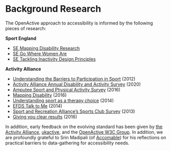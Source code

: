 # Background Research

The OpenActive approach to accessibility is informed by the following pieces of research:

**Sport England**

* [SE Mapping Disability Research](https://www.sportengland.org/our-work/disability/mapping-disability/)
* [SE Go Where Women Are](https://www.sportengland.org/our-work/women/womens-insight-pack/)
* [SE Tackling Inactivity Design Principles](https://www.sportengland.org/our-work/health-and-inactivity/tackling-inactivity-essential-insight/)

**Activity Alliance**

* [Understanding the Barriers to Participation in Sport](http://www.activityalliance.org.uk/how-we-help/research/1871-understanding-the-barriers-to-participation-in-sport-april-2012) \(2012\)
* [Activity Alliance Annual Disability and Activity Survey](http://www.activityalliance.org.uk/how-we-help/research/5563-activity-alliance-annual-disability-and-activity-survey) \(2020\)
* [Amputee Sport and Physical Activity Survey](http://www.activityalliance.org.uk/how-we-help/research/2665-amputee-sport-and-physical-activity-survey-2016) \(2016\)
* [Mapping Disability](http://www.activityalliance.org.uk/how-we-help/research/1875-mapping-disability-january-2016) \(2016\)
* [Understanding sport as a therapy choice](http://www.activityalliance.org.uk/how-we-help/research/1906-understanding-sport-as-a-therapy-choice-february-2014) \(2014\)
* [EFDS Talk to Me](http://www.activityalliance.org.uk/how-we-help/research/1878-talk-to-me-october-2014) \(2014\)
* [Sport and Recreation Alliance’s Sports Club Survey](http://www.activityalliance.org.uk/how-we-help/research/1909-sport-and-recreation-alliances-sports-club-survey-2013) \(2013\)
* [Giving you clear results](http://www.activityalliance.org.uk/how-we-help/research/1926-giving-you-clear-results-may-2016) \(2016\)

In addition, early feedback on the evolving standard has been given by [the Activity Alliance](http://www.activityalliance.org.uk/), [ukactive](https://www.ukactive.com/), and the [OpenActive W3C Group](https://www.w3.org/community/openactive/). In addition, we are profoundly grateful to Srin Madipali \(of [Accomable](https://en.wikipedia.org/wiki/Accomable)\) for his reflections on practical barriers to data-gathering for accessibility needs. 

